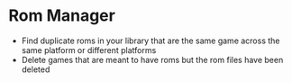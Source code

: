 # Rom Manager

* Find duplicate roms in your library that are the same game across the same platform or different platforms
* Delete games that are meant to have roms but the rom files have been deleted